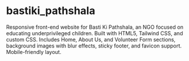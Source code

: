 # bastiki_pathshala
Responsive front-end website for Basti Ki Pathshala, an NGO focused on educating underprivileged children. Built with HTML5, Tailwind CSS, and custom CSS. Includes Home, About Us, and Volunteer Form sections, background images with blur effects, sticky footer, and favicon support. Mobile-friendly layout.
